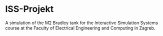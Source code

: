 # ISS-Projekt
 A simulation of the M2 Bradley tank for the Interactive Simulation Systems course at the Faculty of Electrical Engineering and Computing in Zagreb.
